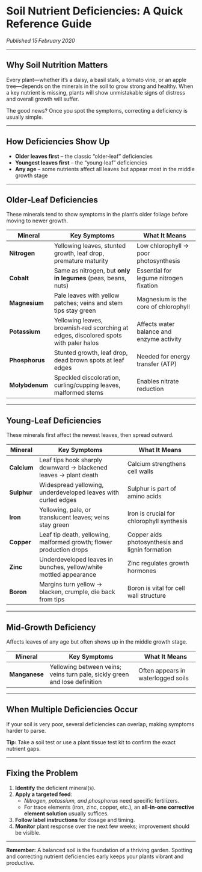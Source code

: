 # Soil Nutrient Deficiencies: A Quick Reference Guide  

*Published 15 February 2020*  

---

## Why Soil Nutrition Matters  
Every plant—whether it’s a daisy, a basil stalk, a tomato vine, or an apple tree—depends on the minerals in the soil to grow strong and healthy. When a key nutrient is missing, plants will show unmistakable signs of distress and overall growth will suffer.  

The good news? Once you spot the symptoms, correcting a deficiency is usually simple.

---

## How Deficiencies Show Up  
- **Older leaves first** – the classic “older‑leaf” deficiencies  
- **Youngest leaves first** – the “young‑leaf” deficiencies  
- **Any age** – some nutrients affect all leaves but appear most in the middle growth stage  

---

## Older‑Leaf Deficiencies  
These minerals tend to show symptoms in the plant’s older foliage before moving to newer growth.

| Mineral | Key Symptoms | What It Means |
|---------|--------------|---------------|
| **Nitrogen** | Yellowing leaves, stunted growth, leaf drop, premature maturity | Low chlorophyll → poor photosynthesis |
| **Cobalt** | Same as nitrogen, but **only in legumes** (peas, beans, nuts) | Essential for legume nitrogen fixation |
| **Magnesium** | Pale leaves with yellow patches; veins and stem tips stay green | Magnesium is the core of chlorophyll |
| **Potassium** | Yellowing leaves, brownish‑red scorching at edges, discolored spots with paler halos | Affects water balance and enzyme activity |
| **Phosphorus** | Stunted growth, leaf drop, dead brown spots at leaf edges | Needed for energy transfer (ATP) |
| **Molybdenum** | Speckled discoloration, curling/cupping leaves, malformed stems | Enables nitrate reduction |

---

## Young‑Leaf Deficiencies  
These minerals first affect the newest leaves, then spread outward.

| Mineral | Key Symptoms | What It Means |
|---------|--------------|---------------|
| **Calcium** | Leaf tips hook sharply downward → blackened leaves → plant death | Calcium strengthens cell walls |
| **Sulphur** | Widespread yellowing, underdeveloped leaves with curled edges | Sulphur is part of amino acids |
| **Iron** | Yellowing, pale, or translucent leaves; veins stay green | Iron is crucial for chlorophyll synthesis |
| **Copper** | Leaf tip death, yellowing, malformed growth; flower production drops | Copper aids photosynthesis and lignin formation |
| **Zinc** | Underdeveloped leaves in bunches, yellow/white mottled appearance | Zinc regulates growth hormones |
| **Boron** | Margins turn yellow → blacken, crumple, die back from tips | Boron is vital for cell wall structure |

---

## Mid‑Growth Deficiency  
Affects leaves of any age but often shows up in the middle growth stage.

| Mineral | Key Symptoms | What It Means |
|---------|--------------|---------------|
| **Manganese** | Yellowing between veins; veins turn pale, sickly green and lose definition | Often appears in waterlogged soils |

---

## When Multiple Deficiencies Occur  
If your soil is very poor, several deficiencies can overlap, making symptoms harder to parse.  

**Tip:** Take a soil test or use a plant tissue test kit to confirm the exact nutrient gaps.

---

## Fixing the Problem  
1. **Identify** the deficient mineral(s).  
2. **Apply a targeted feed**:  
   - *Nitrogen, potassium, and phosphorus* need specific fertilizers.  
   - For trace elements (iron, zinc, copper, etc.), an **all‑in‑one corrective element solution** usually suffices.  
3. **Follow label instructions** for dosage and timing.  
4. **Monitor** plant response over the next few weeks; improvement should be visible.

---

**Remember:** A balanced soil is the foundation of a thriving garden. Spotting and correcting nutrient deficiencies early keeps your plants vibrant and productive.